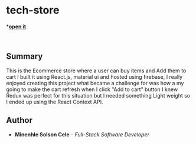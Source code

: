 # tech-store

***[open it](https://tech-store-fc59b.web.app/)**

<br>

## Summary

This is the Ecommerce store where a user can buy items and Add them to cart I built it using React.js, material ui and hosted using firebase,
I really enjoyed creating this project what became a challenge for was how a my going to make the cart refresh when I click "Add to cart" button
I knew Redux was perfect for this situation but I needed something Light weight so I ended up using the React Context API.

## Author

* **Minenhle Solson Cele** - *Full-Stack Software Developer*
